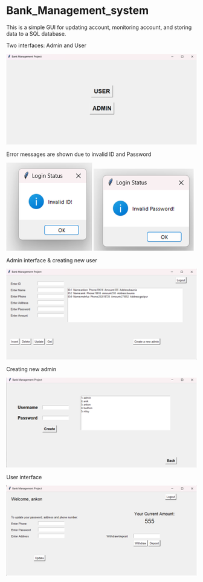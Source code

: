 # Bank_Management_system
This is a simple GUI for updating account, monitoring account, and storing data to a SQL database.

Two interfaces: Admin and User

![1](https://github.com/ArifAnik/Bank_Management_system/blob/master/extras/1.png)

Error messages are shown due to invalid ID and Password

![2](https://github.com/ArifAnik/Bank_Management_system/blob/master/extras/2.png)
![3](https://github.com/ArifAnik/Bank_Management_system/blob/master/extras/3.png)

Admin interface & creating new user

![4](https://github.com/ArifAnik/Bank_Management_system/blob/master/extras/4.png)

Creating new admin

![5](https://github.com/ArifAnik/Bank_Management_system/blob/master/extras/5.png)

User interface

![6](https://github.com/ArifAnik/Bank_Management_system/blob/master/extras/6.png)
